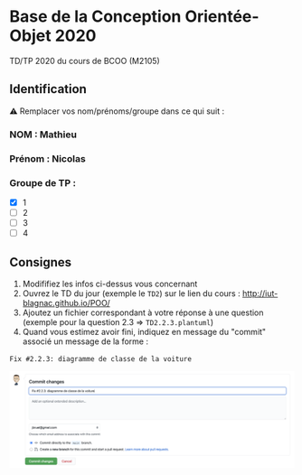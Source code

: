 # Base de la Conception Orientée-Objet 2020
TD/TP 2020 du cours de BCOO (M2105)

## Identification
:warning: Remplacer vos nom/prénoms/groupe dans ce qui suit :

### NOM : Mathieu
### Prénom : Nicolas
### Groupe de TP : 
- [x] 1
- [ ] 2
- [ ] 3
- [ ] 4

## Consignes

1. Modififiez les infos ci-dessus vous concernant
2. Ouvrez le TD du jour (exemple le `TD2`) sur le lien du cours : http://iut-blagnac.github.io/POO/
3. Ajoutez un fichier correspondant à votre réponse à une question (exemple pour la question 2.3 => `TD2.2.3.plantuml`)
4. Quand vous estimez avoir fini, indiquez en message du "commit" associé un message de la forme :
```
Fix #2.2.3: diagramme de classe de la voiture
```

![Illustration du commit](commit.png)
